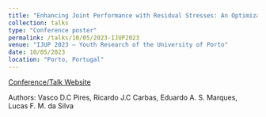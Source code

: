 ```yaml
---
title: "Enhancing Joint Performance with Residual Stresses: An Optimization Study on Adhesively Bonded Joints using Dissimilar Joints"
collection: talks
type: "Conference poster"
permalink: /talks/10/05/2023-IJUP2023
venue: "IJUP 2023 – Youth Research of the University of Porto"
date: 10/05/2023
location: "Porto, Portugal"
---
```


[Conference/Talk Website](https://www.up.pt/ijup/ijup-2023/)

Authors: Vasco D.C Pires, Ricardo J.C Carbas, Eduardo A. S. Marques, Lucas F. M. da Silva 
